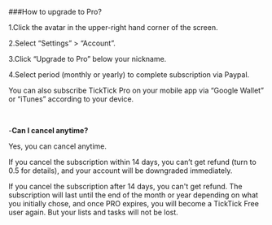 ###How to upgrade to Pro?

1.Click the avatar in the upper-right hand corner of the screen.

2.Select “Settings” > “Account”.

3.Click “Upgrade to Pro” below your nickname.

4.Select period (monthly or yearly) to complete subscription via Paypal.

You can also subscribe TickTick Pro on your mobile app via “Google Wallet” or “iTunes” according to your device.

<br />

-**Can I cancel anytime?**

Yes, you can cancel anytime. 

If you cancel the subscription within 14 days, you can’t get refund (turn to 0.5 for details), and your account will be downgraded immediately. 

If you cancel the subscription after 14 days, you can't get refund. The subscription will last until the end of the month or year depending on what you initially chose, and once PRO expires, you will become a TickTick Free user again. But your lists and tasks will not be lost.
